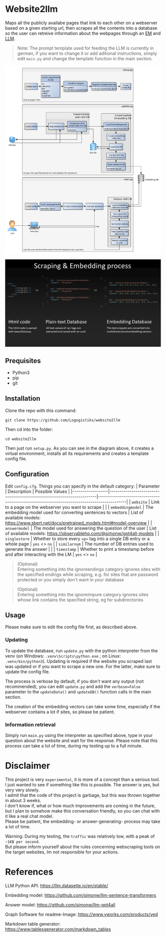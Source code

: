 # Website2llm
Maps all the publicly availabe pages that link to each other on a webserver based on a given starting url, then scrapes all the contents into a database so the user can retreive information about the webpages through an [EM](https://en.wikipedia.org/wiki/Word_embedding) and [LLM](https://en.wikipedia.org/wiki/Large_language_model).

> Note: The prompt template used for feeding the LLM is currently in german, if you want to change it or add aditional instructions, simply edit `main.py` and change the template function in the main section.

![Workflow](/images/website2llm_workflow.svg)

![Process](/images/visualisation.png)

## Prequisites
* Python3
* pip
* git

## Installation
Clone the repo with this command:
```
git clone https://github.com/Logogistiks/website2llm
```
Then cd into the folder:
```
cd website2llm
```
Then just run `setup.py`. As you can see in the diagram above, it creates a virtual environment, installs all its requirements and creates a template config file.

## Configuration
Edit `config.cfg`. Things you can specify in the default category:
| Parameter        | Description                                                           | Possible Values                                                                            |
|------------------|-----------------------------------------------------------------------|--------------------------------------------------------------------------------------------|
| `website`        | Link to a page on the webserver you want to scrape                    |                                                                                            |
| `embeddingmodel` | The embedding model used for converting sentences to vectors          | List of available models: https://www.sbert.net/docs/pretrained_models.html#model-overview |
| `answermodel`    | The model used for answering the question of the user                 | List of available models: https://observablehq.com/@simonw/gpt4all-models                  |
| `singlestore`    | Whether to store every `<p>` tag into a single DB entry or a whole page | `yes` <> `no`                                                                              |
| `similarnum`     | The number of DB entries used to generate the answer                  |                                                                                            |
| `timestamp`      | Whether to print a timestamp before and after interacting with the LM | `yes` <> `no`                                                                              |

> (Optional) \
Entering something into the ignoreendings category ignores sites with the specified endings while scraping, e.g. for sites that are password protected or you simply don't want in your database

> (Optional) \
Entering something into the ignoreimpure category ignores sites whose link contains the specified string, eg for subdirectories

## Usage
Please make sure to edit the config file first, as described above.
### Updating
To update the database, run `update.py` with the python interpreter from the venv (on Windows: `.venv\Scripts\python.exe` ; on Linux: `.venv/bin/python3`). Updating is required if the website you scraped last was updated or if you want to scrape a new one. For the latter, make sure to update the config file.

The process is verbose by default, if you don't want any output (not recommended), you can edit `update.py` and add the `verbose=False` parameter to the `updateData()` and `updateDB()` function calls in the main section.

The creation of the embedding vectors can take some time, especially if the webserver contains a lot if sites, so please be patient.

### Information retrieval
Simply run `main.py` using the interpreter  as specified above, type in your question about the website and wait for the response. Please note that this process can take a lot of time, during my testing up to a full minute.

# Disclaimer
This project is very `experimental`, it is more of a concept than a serious tool. I just wanted to see if something like this is possible. The answer is yes, but very very slowly. \
I admit that the code of this project is garbage, but this was thrown together in about 3 weeks. \
I don't know if, what or how much improvements are coming in the future, but I plan to somehow make this conversation friendly, so you can chat with it like a real chat model. \
Please be patient, the embedding- or answer-generating- process may take a lot of time.

Warning: During my testing, the `traffic` was relatively low, with a peak of `~1KB per second`. \
But please inform yourself about the rules concerning webscraping tools on the target websites, Im not responsible for your actions.

# References
LLM Python API: https://llm.datasette.io/en/stable/

Embedding model: https://github.com/simonw/llm-sentence-transformers

Answer model: https://github.com/simonw/llm-gpt4all

Graph Software for readme-Image: https://www.yworks.com/products/yed

Markdown table generator: https://www.tablesgenerator.com/markdown_tables
